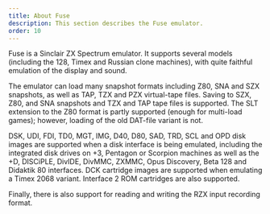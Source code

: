 ```yaml
---
title: About Fuse
description: This section describes the Fuse emulator.
order: 10
---
```


Fuse is a Sinclair ZX Spectrum emulator. It supports several models (including
the 128, Timex and Russian clone machines), with quite faithful emulation of the
display and sound.

The emulator can load many snapshot formats including Z80, SNA and SZX
snapshots, as well as TAP, TZX and PZX virtual-tape files. Saving to SZX, Z80,
and SNA snapshots and TZX and TAP tape files is supported. The SLT extension to
the Z80 format is partly supported (enough for multi-load games); however,
loading of the old DAT-file variant is not.

DSK, UDI, FDI, TD0, MGT, IMG, D40, D80, SAD, TRD, SCL and OPD disk images are
supported when a disk interface is being emulated, including the integrated disk
drives on +3, Pentagon or Scorpion machines as well as the +D, DISCiPLE, DivIDE,
DivMMC, ZXMMC, Opus Discovery, Beta 128 and Didaktik 80 interfaces. DCK
cartridge images are supported when emulating a Timex 2068 variant. Interface 2
ROM cartridges are also supported.

Finally, there is also support for reading and writing the RZX input recording
format.
